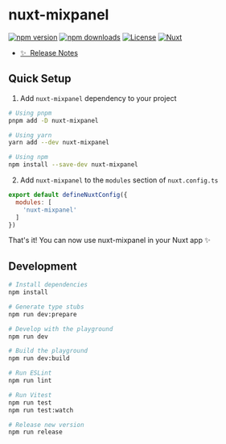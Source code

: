 <!--
Get your module up and running quickly.

Find and replace all on all files (CMD+SHIFT+F):
- Name: nuxt-mixpanel
- Package name: nuxt-mixpanel
- Description: My new Nuxt module
-->

# nuxt-mixpanel

[![npm version][npm-version-src]][npm-version-href]
[![npm downloads][npm-downloads-src]][npm-downloads-href]
[![License][license-src]][license-href]
[![Nuxt][nuxt-src]][nuxt-href]

<!-- My new Nuxt module for doing amazing things. -->

- [✨ &nbsp;Release Notes](/CHANGELOG.md)
<!-- - [🏀 Online playground](https://stackblitz.com/github/your-org/nuxt-mixpanel?file=playground%2Fapp.vue) -->
<!-- - [📖 &nbsp;Documentation](https://example.com) -->

<!-- ## Features -->

<!-- Highlight some of the features your module provide here -->
<!-- - ⛰ &nbsp;Foo
- 🚠 &nbsp;Bar
- 🌲 &nbsp;Baz -->

## Quick Setup

1. Add `nuxt-mixpanel` dependency to your project

```bash
# Using pnpm
pnpm add -D nuxt-mixpanel

# Using yarn
yarn add --dev nuxt-mixpanel

# Using npm
npm install --save-dev nuxt-mixpanel
```

2. Add `nuxt-mixpanel` to the `modules` section of `nuxt.config.ts`

```js
export default defineNuxtConfig({
  modules: [
    'nuxt-mixpanel'
  ]
})
```

That's it! You can now use nuxt-mixpanel in your Nuxt app ✨

## Development

```bash
# Install dependencies
npm install

# Generate type stubs
npm run dev:prepare

# Develop with the playground
npm run dev

# Build the playground
npm run dev:build

# Run ESLint
npm run lint

# Run Vitest
npm run test
npm run test:watch

# Release new version
npm run release
```

<!-- Badges -->
[npm-version-src]: https://img.shields.io/npm/v/nuxt-mixpanel/latest.svg?style=flat&colorA=18181B&colorB=28CF8D
[npm-version-href]: https://npmjs.com/package/nuxt-mixpanel

[npm-downloads-src]: https://img.shields.io/npm/dm/nuxt-mixpanel.svg?style=flat&colorA=18181B&colorB=28CF8D
[npm-downloads-href]: https://npmjs.com/package/nuxt-mixpanel

[license-src]: https://img.shields.io/npm/l/nuxt-mixpanel.svg?style=flat&colorA=18181B&colorB=28CF8D
[license-href]: https://npmjs.com/package/nuxt-mixpanel

[nuxt-src]: https://img.shields.io/badge/Nuxt-18181B?logo=nuxt.js
[nuxt-href]: https://nuxt.com
